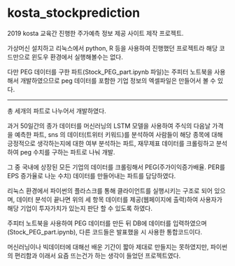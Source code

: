# kosta_stockprediction
2019 kosta 교육간 진행한 주가예측 정보 제공 사이트 제작 프로젝트.

가상머신 설치하고 리눅스에서 python, R 등을 사용하여 진행했던 프로젝트라 해당 코드만으로 윈도우 환경에서 실행해볼수는 없다.

다만 PEG 데이터를 구한 파트(Stock_PEG_part.ipynb 파일)는 주피터 노트북을 사용해서 개발하였으므로 peg 데이터를 포함한 기업 정보의 엑셀파일은 만들어서 볼 수 있다. 


----------------------------------------------------------------------------------------------------------------------------------

총 세개의 파트로 나누어서 개발하였다.

과거 50일간의 종가 데이터를 머신러닝의 LSTM 모델을 사용하여 주식의 다음날 가격을 예측한 파트, sns 의 데이터(트위터 키워드)를 분석하여 사람들이 해당 종목에 대해 긍정적으로 생각하는지에 대한 여부 분석하는 파트, 재무제표 데이터를 크롤링하고 분석하여 peg 수치를 구하는 파트로 나눠 개발. 

그 중 국내에 상장된 모든 기업의 데이터를 크롤링해서 PEG(주가이익증가배율. PER를 EPS 증가율로 나눈 수치) 데이터를 만들어내는 파트를 담당하였다. 



리눅스 환경에서 파이썬의 플라스크를 통해 클라이언트를 실행시키는 구조로 되어 있으며, 데이터 분석이 끝나면 위의 세 항목 데이터를 제공(웹페이지에 출력)하여 사용자가 해당 기업이 투자가치가 있는지 판단 할 수 있도록 하였다.

주피터 노트북을 사용하여 PEG 데이터를 만든 뒤 DB에 데이터를 입력하였으며(Stock_PEG_part.ipynb), 다른 코드들은 발표했을 시 사용한 통합코드이다.

머신러닝이나 빅데이터에 대해선 배운 기간이 짧아 제대로 만들지는 못하였지만, 파이썬의 편리함과 이래서 요즘 뜨는건가 하는 생각이 들었던 프로젝트였다.



